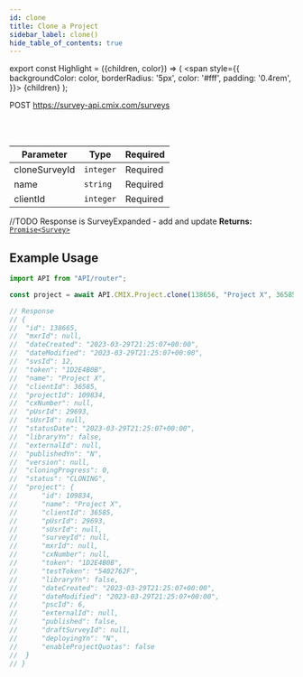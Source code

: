 ```yaml
---
id: clone
title: Clone a Project
sidebar_label: clone()
hide_table_of_contents: true
---
```


export const Highlight = ({children, color}) => (
  <span
    style={{
      backgroundColor: color,
      borderRadius: '5px',
      color: '#fff',
      padding: '0.4rem',
    }}>
    {children}
  </span>
);

<Highlight color="#49CC90">POST</Highlight> https://survey-api.cmix.com/surveys

<br />
<br />

| Parameter | Type  | Required |
| --------- | ----- | -------- |
| cloneSurveyId | `integer` | <Highlight color="#F93E3E">Required</Highlight> |
| name | `string` | <Highlight color="#F93E3E">Required</Highlight> |
| clientId | `integer` | <Highlight color="#F93E3E">Required</Highlight> |

//TODO Response is SurveyExpanded - add and update
**Returns:** [`Promise<Survey>`](/docs/properties#survey)  

## Example Usage

```js
import API from "API/router";

const project = await API.CMIX.Project.clone(138656, "Project X", 36585);

// Response
// {
// 	"id": 138665,
// 	"mxrId": null,
// 	"dateCreated": "2023-03-29T21:25:07+00:00",
// 	"dateModified": "2023-03-29T21:25:07+00:00",
// 	"svsId": 12,
// 	"token": "1D2E4B0B",
// 	"name": "Project X",
// 	"clientId": 36585,
// 	"projectId": 109834,
// 	"cxNumber": null,
// 	"pUsrId": 29693,
// 	"sUsrId": null,
// 	"statusDate": "2023-03-29T21:25:07+00:00",
// 	"libraryYn": false,
// 	"externalId": null,
// 	"publishedYn": "N",
// 	"version": null,
// 	"cloningProgress": 0,
// 	"status": "CLONING",
// 	"project": {
// 		"id": 109834,
// 		"name": "Project X",
// 		"clientId": 36585,
// 		"pUsrId": 29693,
// 		"sUsrId": null,
// 		"surveyId": null,
// 		"mxrId": null,
// 		"cxNumber": null,
// 		"token": "1D2E4B0B",
// 		"testToken": "5402762F",
// 		"libraryYn": false,
// 		"dateCreated": "2023-03-29T21:25:07+00:00",
// 		"dateModified": "2023-03-29T21:25:07+00:00",
// 		"pscId": 6,
// 		"externalId": null,
// 		"published": false,
// 		"draftSurveyId": null,
// 		"deployingYn": "N",
// 		"enableProjectQuotas": false
// 	}
// }
```